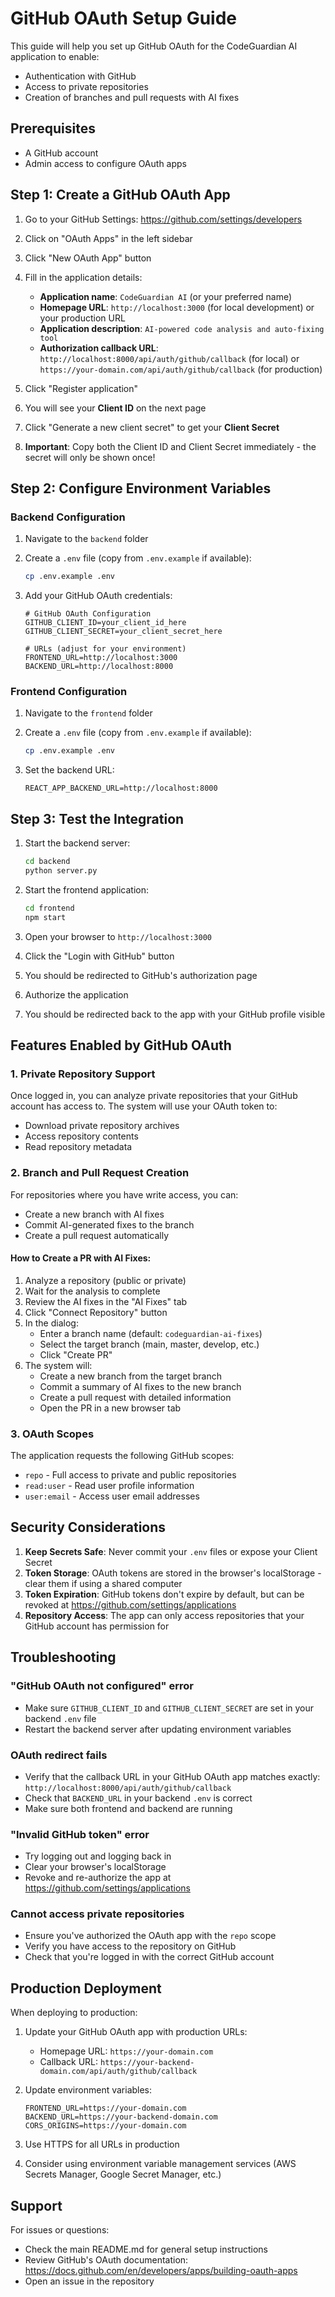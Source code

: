 # GitHub OAuth Setup Guide

This guide will help you set up GitHub OAuth for the CodeGuardian AI application to enable:
- Authentication with GitHub
- Access to private repositories
- Creation of branches and pull requests with AI fixes

## Prerequisites

- A GitHub account
- Admin access to configure OAuth apps

## Step 1: Create a GitHub OAuth App

1. Go to your GitHub Settings: https://github.com/settings/developers

2. Click on "OAuth Apps" in the left sidebar

3. Click "New OAuth App" button

4. Fill in the application details:
   - **Application name**: `CodeGuardian AI` (or your preferred name)
   - **Homepage URL**: `http://localhost:3000` (for local development) or your production URL
   - **Application description**: `AI-powered code analysis and auto-fixing tool`
   - **Authorization callback URL**: `http://localhost:8000/api/auth/github/callback` (for local) or `https://your-domain.com/api/auth/github/callback` (for production)

5. Click "Register application"

6. You will see your **Client ID** on the next page

7. Click "Generate a new client secret" to get your **Client Secret**

8. **Important**: Copy both the Client ID and Client Secret immediately - the secret will only be shown once!

## Step 2: Configure Environment Variables

### Backend Configuration

1. Navigate to the `backend` folder

2. Create a `.env` file (copy from `.env.example` if available):
   ```bash
   cp .env.example .env
   ```

3. Add your GitHub OAuth credentials:
   ```env
   # GitHub OAuth Configuration
   GITHUB_CLIENT_ID=your_client_id_here
   GITHUB_CLIENT_SECRET=your_client_secret_here
   
   # URLs (adjust for your environment)
   FRONTEND_URL=http://localhost:3000
   BACKEND_URL=http://localhost:8000
   ```

### Frontend Configuration

1. Navigate to the `frontend` folder

2. Create a `.env` file (copy from `.env.example` if available):
   ```bash
   cp .env.example .env
   ```

3. Set the backend URL:
   ```env
   REACT_APP_BACKEND_URL=http://localhost:8000
   ```

## Step 3: Test the Integration

1. Start the backend server:
   ```bash
   cd backend
   python server.py
   ```

2. Start the frontend application:
   ```bash
   cd frontend
   npm start
   ```

3. Open your browser to `http://localhost:3000`

4. Click the "Login with GitHub" button

5. You should be redirected to GitHub's authorization page

6. Authorize the application

7. You should be redirected back to the app with your GitHub profile visible

## Features Enabled by GitHub OAuth

### 1. Private Repository Support

Once logged in, you can analyze private repositories that your GitHub account has access to. The system will use your OAuth token to:
- Download private repository archives
- Access repository contents
- Read repository metadata

### 2. Branch and Pull Request Creation

For repositories where you have write access, you can:
- Create a new branch with AI fixes
- Commit AI-generated fixes to the branch
- Create a pull request automatically

#### How to Create a PR with AI Fixes:

1. Analyze a repository (public or private)
2. Wait for the analysis to complete
3. Review the AI fixes in the "AI Fixes" tab
4. Click "Connect Repository" button
5. In the dialog:
   - Enter a branch name (default: `codeguardian-ai-fixes`)
   - Select the target branch (main, master, develop, etc.)
   - Click "Create PR"
6. The system will:
   - Create a new branch from the target branch
   - Commit a summary of AI fixes to the new branch
   - Create a pull request with detailed information
   - Open the PR in a new browser tab

### 3. OAuth Scopes

The application requests the following GitHub scopes:
- `repo` - Full access to private and public repositories
- `read:user` - Read user profile information
- `user:email` - Access user email addresses

## Security Considerations

1. **Keep Secrets Safe**: Never commit your `.env` files or expose your Client Secret
2. **Token Storage**: OAuth tokens are stored in the browser's localStorage - clear them if using a shared computer
3. **Token Expiration**: GitHub tokens don't expire by default, but can be revoked at https://github.com/settings/applications
4. **Repository Access**: The app can only access repositories that your GitHub account has permission for

## Troubleshooting

### "GitHub OAuth not configured" error

- Make sure `GITHUB_CLIENT_ID` and `GITHUB_CLIENT_SECRET` are set in your backend `.env` file
- Restart the backend server after updating environment variables

### OAuth redirect fails

- Verify that the callback URL in your GitHub OAuth app matches exactly: `http://localhost:8000/api/auth/github/callback`
- Check that `BACKEND_URL` in your backend `.env` is correct
- Make sure both frontend and backend are running

### "Invalid GitHub token" error

- Try logging out and logging back in
- Clear your browser's localStorage
- Revoke and re-authorize the app at https://github.com/settings/applications

### Cannot access private repositories

- Ensure you've authorized the OAuth app with the `repo` scope
- Verify you have access to the repository on GitHub
- Check that you're logged in with the correct GitHub account

## Production Deployment

When deploying to production:

1. Update your GitHub OAuth app with production URLs:
   - Homepage URL: `https://your-domain.com`
   - Callback URL: `https://your-backend-domain.com/api/auth/github/callback`

2. Update environment variables:
   ```env
   FRONTEND_URL=https://your-domain.com
   BACKEND_URL=https://your-backend-domain.com
   CORS_ORIGINS=https://your-domain.com
   ```

3. Use HTTPS for all URLs in production

4. Consider using environment variable management services (AWS Secrets Manager, Google Secret Manager, etc.)

## Support

For issues or questions:
- Check the main README.md for general setup instructions
- Review GitHub's OAuth documentation: https://docs.github.com/en/developers/apps/building-oauth-apps
- Open an issue in the repository

